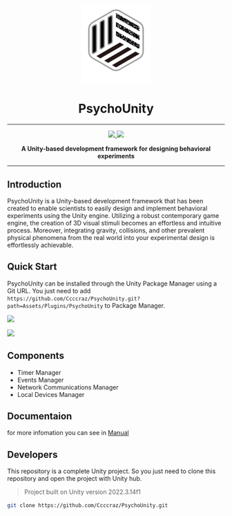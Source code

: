 <div align="center">

  <a href="">
    <img width="160" heigth="160" src="images/PsychoUnity.svg">
  </a>

  <h1>PsychoUnity</h1>

  <hr />

  <div>
    <a href="https://github.com/Ccccraz/PsychoUnity/graphs/commit-activity">
      <img src="https://img.shields.io/badge/Maintained%3F-yes-green.svg" />
    </a>
    <a href="http://perso.crans.org/besson/LICENSE.html">
      <img src="https://img.shields.io/badge/License-GPLv3-blue.svg" />
    </a>
  </div>

  <b> A Unity-based development framework for designing behavioral experiments </b><br/>

  <hr />
</div>

## Introduction

PsychoUnity is a Unity-based development framework that has been created to enable scientists to easily design and implement behavioral experiments using the Unity engine. Utilizing a robust contemporary game engine, the creation of 3D visual stimuli becomes an effortless and intuitive process. Moreover, integrating gravity, collisions, and other prevalent physical phenomena from the real world into your experimental design is effortlessly achievable.

## Quick Start

PsychoUnity can be installed through the Unity Package Manager using a Git URL. You just need to add `https://github.com/Ccccraz/PsychoUnity.git?path=Assets/Plugins/PsychoUnity` to Package Manager.

![](https://i.imgur.com/cV3iog6.png)

![](https://i.imgur.com/CdFeHnW.png)

## Components

- Timer Manager
- Events Manager
- Network Communications Manager
- Local Devices Manager

## Documentaion

for more infomation you can see in [Manual](./manual/recorderNode.md)

## Developers

This repository is a complete Unity project. So you just need to clone this repository and open the project with Unity hub.

> Project built on Unity version 2022.3.14f1 

```sh
git clone https://github.com/Ccccraz/PsychoUnity.git
```
